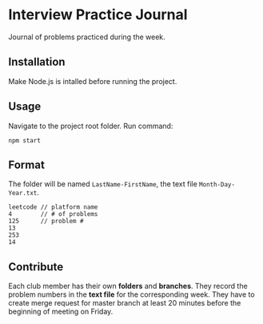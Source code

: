 # Interview Practice Journal

Journal of problems practiced during the week.

## Installation
Make Node.js is intalled before running the project.

## Usage
Navigate to the project root folder. Run command:

```
npm start
```

## Format
The folder will be named ```LastName-FirstName```, the text file ```Month-Day-Year.txt```.

```
leetcode // platform name
4        // # of problems
125      // problem #
13
253
14
```

## Contribute

Each club member has their own **folders** and **branches**. They record the problem numbers in the **text file** for the corresponding week. They have to create merge request for master branch at least 20 minutes before the beginning of meeting on Friday.
